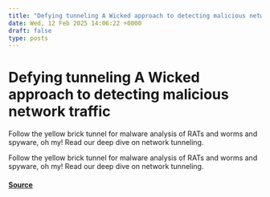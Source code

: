 ```yaml
---
title: "Defying tunneling A Wicked approach to detecting malicious network traffic"
date: Wed, 12 Feb 2025 14:06:22 +0000
draft: false
type: posts
---
```

# Defying tunneling A Wicked approach to detecting malicious network traffic





Follow the yellow brick tunnel for malware analysis of RATs and worms and spyware, oh my! Read our deep dive on network tunneling.

Follow the yellow brick tunnel for malware analysis of RATs and worms and spyware, oh my! Read our deep dive on network tunneling.

#### [Source](https://redcanary.com/blog/threat-detection/network-traffic-tunneling/)

